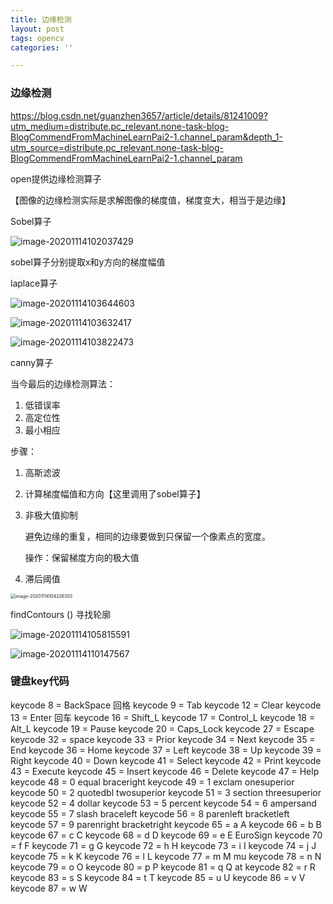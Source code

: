 ```yaml
---
title: 边缘检测
layout: post
tags: opencv
categories: ''

---
```


### **边缘检测**

https://blog.csdn.net/guanzhen3657/article/details/81241009?utm_medium=distribute.pc_relevant.none-task-blog-BlogCommendFromMachineLearnPai2-1.channel_param&depth_1-utm_source=distribute.pc_relevant.none-task-blog-BlogCommendFromMachineLearnPai2-1.channel_param

open提供边缘检测算子

【图像的边缘检测实际是求解图像的梯度值，梯度变大，相当于是边缘】

Sobel算子

![image-20201114102037429](C:\Users\zheng\AppData\Roaming\Typora\typora-user-images\image-20201114102037429.png)

sobel算子分别提取x和y方向的梯度幅值

laplace算子

![image-20201114103644603](C:\Users\zheng\AppData\Roaming\Typora\typora-user-images\image-20201114103644603.png)

![image-20201114103632417](C:\Users\zheng\AppData\Roaming\Typora\typora-user-images\image-20201114103632417.png)

![image-20201114103822473](C:\Users\zheng\AppData\Roaming\Typora\typora-user-images\image-20201114103822473.png)

canny算子

当今最后的边缘检测算法：

1. 低错误率
2. 高定位性
3. 最小相应

步骤：

1. 高斯滤波

2. 计算梯度幅值和方向【这里调用了sobel算子】

3. 非极大值抑制

   避免边缘的重复，相同的边缘要做到只保留一个像素点的宽度。 

   操作：保留梯度方向的极大值

4. 滞后阈值

<img src="C:\Users\zheng\AppData\Roaming\Typora\typora-user-images\image-20201114104226303.png" alt="image-20201114104226303" style="zoom:50%;" />

findContours () 寻找轮廓

![image-20201114105815591](C:\Users\zheng\AppData\Roaming\Typora\typora-user-images\image-20201114105815591.png)

![image-20201114110147567](C:\Users\zheng\AppData\Roaming\Typora\typora-user-images\image-20201114110147567.png)

### 键盘key代码

keycode  8 = BackSpace 回格
keycode  9 = Tab 
keycode  12 = Clear
keycode  13 = Enter 回车
keycode  16 = Shift_L
keycode  17 = Control_L
keycode  18 = Alt_L
keycode  19 = Pause
keycode  20 = Caps_Lock
keycode  27 = Escape 
keycode  32 = space 
keycode  33 = Prior
keycode  34 = Next
keycode  35 = End
keycode  36 = Home
keycode  37 = Left
keycode  38 = Up
keycode  39 = Right
keycode  40 = Down
keycode  41 = Select
keycode  42 = Print
keycode  43 = Execute
keycode  45 = Insert
keycode  46 = Delete
keycode  47 = Help
keycode  48 = 0 equal braceright
keycode  49 = 1 exclam onesuperior
keycode  50 = 2 quotedbl twosuperior
keycode  51 = 3 section threesuperior
keycode  52 = 4 dollar
keycode  53 = 5 percent
keycode  54 = 6 ampersand
keycode  55 = 7 slash braceleft
keycode  56 = 8 parenleft bracketleft
keycode  57 = 9 parenright bracketright
keycode  65 = a A
keycode  66 = b B
keycode  67 = c C
keycode  68 = d D
keycode  69 = e E EuroSign
keycode  70 = f F
keycode  71 = g G
keycode  72 = h H
keycode  73 = i I
keycode  74 = j J
keycode  75 = k K
keycode  76 = l L
keycode  77 = m M mu
keycode  78 = n N
keycode  79 = o O
keycode  80 = p P
keycode  81 = q Q at
keycode  82 = r R
keycode  83 = s S
keycode  84 = t T
keycode  85 = u U
keycode  86 = v V
keycode  87 = w W
